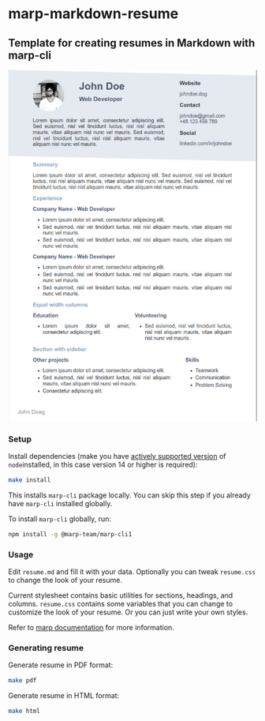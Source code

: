 # marp-markdown-resume

## Template for creating resumes in Markdown with marp-cli

![screenshot](screenshot.jpg)

### Setup

Install dependencies (make you have [actively supported version](https://endoflife.date/nodejs) of `node`installed, in this case version 14 or higher is required):

```bash
make install
```

This installs `marp-cli` package locally. You can skip this step if you already have `marp-cli` installed globally.

To install `marp-cli` globally, run:

```bash
npm install -g @marp-team/marp-cli1
```

### Usage

Edit `resume.md` and fill it with your data. Optionally you can tweak `resume.css` to change the look of your resume.

Current stylesheet contains basic utilities for sections, headings, and columns. `resume.css` contains some variables that you can change to customize the look of your resume. Or you can just write your own styles.

Refer to [marp documentation](https://marpit.marp.app/) for more information.

### Generating resume

Generate resume in PDF format:

```bash
make pdf
```

Generate resume in HTML format:

```bash
make html
```
